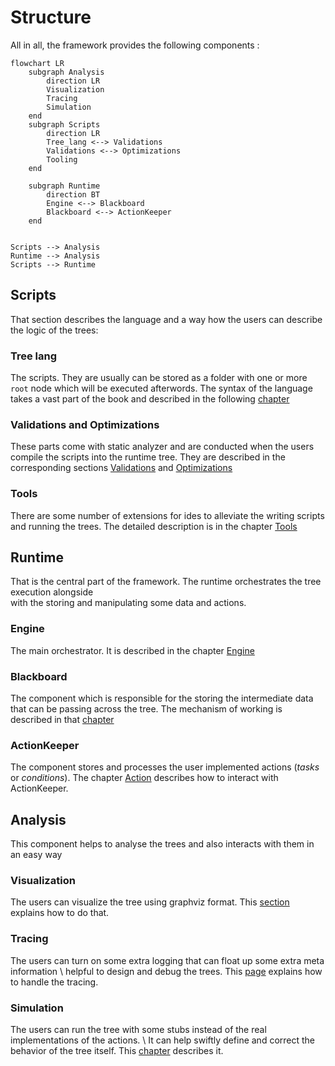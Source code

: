 # Structure 

All in all, the framework provides the following components :

```mermaid
flowchart LR   
    subgraph Analysis
        direction LR
        Visualization 
        Tracing
        Simulation
    end
    subgraph Scripts
        direction LR
        Tree_lang <--> Validations 
        Validations <--> Optimizations
        Tooling
    end
    
    subgraph Runtime
        direction BT
        Engine <--> Blackboard
        Blackboard <--> ActionKeeper
    end
    

Scripts --> Analysis
Runtime --> Analysis
Scripts --> Runtime

```

## Scripts
That section describes the language and a way how the users can describe the logic of the trees:

### Tree lang
The scripts. They are usually can be stored as a folder with one or more `root` node which will be executed afterwords.
The syntax of the language takes a vast part of the book and described in the following [chapter](./intro_lang.md)

### Validations and Optimizations
These parts come with static analyzer and are conducted when the users compile the scripts into the runtime tree.
They are described in the corresponding sections [Validations](./validations.md) and [Optimizations](./optimizations.md)

### Tools
There are some number of extensions for ides to alleviate the writing scripts and running the trees. 
The detailed description is in the chapter [Tools](./tools.md)

## Runtime
That is the central part of the framework. The runtime orchestrates the tree execution alongside \
with the storing and manipulating some data and actions.

### Engine
The main orchestrator. It is described in the chapter [Engine](./engine.md)

### Blackboard
The component which is responsible for the storing the intermediate data that can be passing across the tree.
The mechanism of working is described in that [chapter](./bb.md)

### ActionKeeper
The component stores and processes the user implemented actions (*tasks* or *conditions*).
The chapter [Action](./actions.md) describes how to interact with ActionKeeper.

## Analysis
This component helps to analyse the trees and also interacts with them in an easy way

### Visualization
The users can visualize the tree using graphviz format.
This [section](./viz.md) explains how to do that.

### Tracing
The users can turn on some extra logging that can float up some extra meta information \ 
helpful to design and debug the trees. This [page](./trace.md) explains how to handle the tracing.

### Simulation
The users can run the tree with some stubs instead of the real implementations of the actions. \ 
It can help swiftly define and correct the behavior of the tree itself.
This [chapter](./sim.md) describes it.
